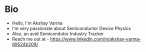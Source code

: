 # Bio
- Hello, I'm Akshay Varma
- I'm very passionate about Semiconductor Device Physics
- Also, an avid Semicondutor Industry Tracker
- Reach me out at - https://www.linkedin.com/in/akshay-varma-89524b209/
